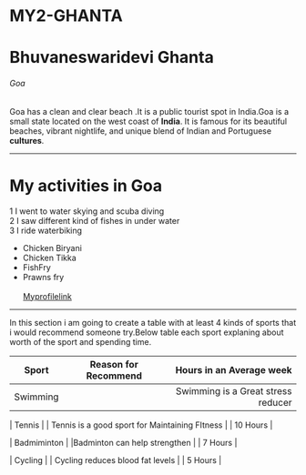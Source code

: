 # MY2-GHANTA
# Bhuvaneswaridevi Ghanta
###### Goa
 
Goa has a clean and clear beach .It is a public tourist spot in India.Goa is a small state located on the west coast of **India**. It is famous for its beautiful beaches, vibrant nightlife, and unique blend of Indian and Portuguese **cultures**.
******
# My activities in Goa
1 I went to water skying and scuba diving    
2 I saw different kind of fishes in under water   
3 I ride waterbiking 

* Chicken Biryani 
* Chicken Tikka
* FishFry
* Prawns fry <br><br>
[Myprofilelink](MyStats.md)
******
In this section i am going to create a table with at least 4 kinds of sports that i would recommend someone try.Below table each sport explaning about worth of the sport and spending time.

| Sport     | Reason for Recommend      | Hours in an Average week  |
|-----|------|------:|
| Swimming |  | Swimming is a Great stress reducer |         | 7 Hours                  |

| Tennis   |  | Tennis is a good sport for Maintaining FItness | | 10 Hours |

| Badmiminton | |Badminton can help strengthen | | 7 Hours |

| Cycling  | | Cycling reduces blood fat levels | | 5 Hours |








